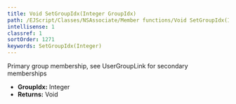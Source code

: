 ```yaml
---
title: Void SetGroupIdx(Integer GroupIdx)
path: /EJScript/Classes/NSAssociate/Member functions/Void SetGroupIdx(Integer p_0)
intellisense: 1
classref: 1
sortOrder: 1271
keywords: SetGroupIdx(Integer)
---
```



Primary group membership, see UserGroupLink for secondary memberships



* **GroupIdx:** Integer
* **Returns:** Void


